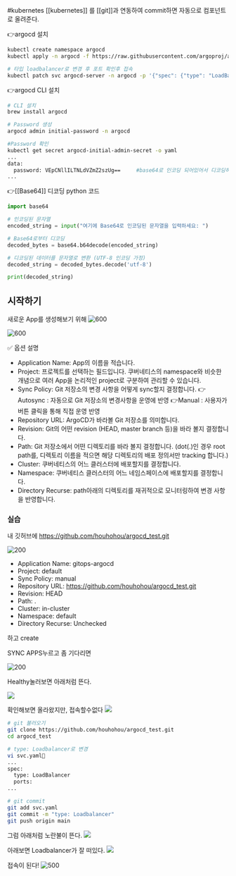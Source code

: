 #kubernetes 
[[kubernetes]] 를 [[git]]과 연동하여 commit하면 자동으로 컴포넌트로 올려준다. 




👉argocd 설치
```bash
kubectl create namespace argocd 
kubectl apply -n argocd -f https://raw.githubusercontent.com/argoproj/argo-cd/stable/manifests/install.yaml --dry-run=client -o yaml >> argocd.yaml

# 타입 loadbalancer로 변경 후 포트 확인후 접속
kubectl patch svc argocd-server -n argocd -p '{"spec": {"type": "LoadBalancer"}}'
```

👉argocd CLI 설치
```bash
# CLI 설치
brew install argocd

# Password 생성
argocd admin initial-password -n argocd

#Password 확인
kubectl get secret argocd-initial-admin-secret -o yaml
...
data:
  password: VEpCNllILTNLdVZmZ2szUg==     #base64로 인코딩 되어있어서 디코딩하면됨
...
```

👉[[Base64]] 디코딩 python 코드

```python
import base64

# 인코딩된 문자열
encoded_string = input("여기에 Base64로 인코딩된 문자열을 입력하세요: ")

# Base64로부터 디코딩
decoded_bytes = base64.b64decode(encoded_string)

# 디코딩된 데이터를 문자열로 변환 (UTF-8 인코딩 가정)
decoded_string = decoded_bytes.decode('utf-8')

print(decoded_string)
```


## 시작하기

새로운 App를 생성해보기 위해 
![600](https://i.imgur.com/1MFRep1.png)



![600](https://i.imgur.com/KRpmUTw.png)

✅ 옵션 설명
- Application Name: App의 이름을 적습니다.
- Project: 프로젝트를 선택하는 필드입니다. 쿠버네티스의 namespace와 비슷한 개념으로 여러 App을 논리적인 project로 구분하여 관리할 수 있습니다.
- Sync Policy: Git 저장소의 변경 사항을 어떻게 sync할지 결정합니다. 
	👉Autosync :  자동으로 Git 저장소의 변경사항을 운영에 반영
	👉Manual : 사용자가 버튼 클릭을 통해 직접 운영 반영
- Repository URL: ArgoCD가 바라볼 Git 저장소를 의미합니다.
- Revision: Git의 어떤 revision (HEAD, master branch 등)을 바라 볼지 결정합니다.
- Path: Git 저장소에서 어떤 디렉토리를 바라 볼지 결정합니다. (dot(.)인 경우 root path를, 디렉토리 이름을 적으면 해당 디렉토리의 배포 정의서만 tracking 합니다.)
- Cluster: 쿠버네티스의 어느 클러스터에 배포할지를 결정합니다.
- Namespace: 쿠버네티스 클러스터의 어느 네임스페이스에 배포할지를 결정합니다.
- Directory Recurse: path아래의 디렉토리를 재귀적으로 모니터링하여 변경 사항을 반영합니다.


### 실습
내 깃허브에 
https://github.com/houhohou/argocd_test.git

![200](https://i.imgur.com/KtIoJgH.png)



- Application Name: gitops-argocd
- Project: default
- Sync Policy: manual
- Repository URL: https://github.com/houhohou/argocd_test.git
- Revision: HEAD
- Path: .
- Cluster: in-cluster
- Namespace: default
- Directory Recurse: Unchecked

하고 create

SYNC APPS누르고 좀 기다리면

![200](https://i.imgur.com/W3yjnHx.png)


Healthy눌러보면 아래처럼 뜬다. 

![](https://i.imgur.com/aUKCDs5.png)

확인해보면 올라왔지만, 접속할수없다
![](https://i.imgur.com/J9MDAGh.png)


```bash
# git 불러오기
git clone https://github.com/houhohou/argocd_test.git
cd argocd_test

# type: Loadbalancer로 변경
vi svc.yaml
...
spec:
  type: LoadBalancer
  ports:
...

# git commit
git add svc.yaml
git commit -m "type: Loadbalancer"
git push origin main
```


그럼 아래처럼 노란불이 뜬다.
![](https://i.imgur.com/25FPnSD.png)


아래보면 Loadbalancer가 잘 떠있다. 
![](https://i.imgur.com/CdUaxGc.png)


접속이 된다!
![500](https://i.imgur.com/jaFqGpj.png)



